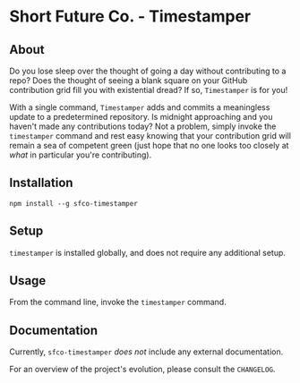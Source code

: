 # Short Future Co. - Timestamper

## About
Do you lose sleep over the thought of going a day without contributing to a repo? Does the thought of seeing a blank square on your GitHub contribution grid fill you with existential dread? If so, `Timestamper` is for you!

With a single command, `Timestamper` adds and commits a meaningless update to a predetermined repository. Is midnight approaching and you haven't made any contributions today? Not a problem, simply invoke the `timestamper` command and rest easy knowing that your contribution grid will remain a sea of competent green (just hope that no one looks too closely at *what* in particular you're contributing).

## Installation
```
npm install --g sfco-timestamper
```

## Setup
`timestamper` is installed globally, and does not require any additional setup.

## Usage
From the command line, invoke the `timestamper` command.

## Documentation
Currently, `sfco-timestamper` *does not* include any external documentation.

For an overview of the project's evolution, please consult the `CHANGELOG`.
